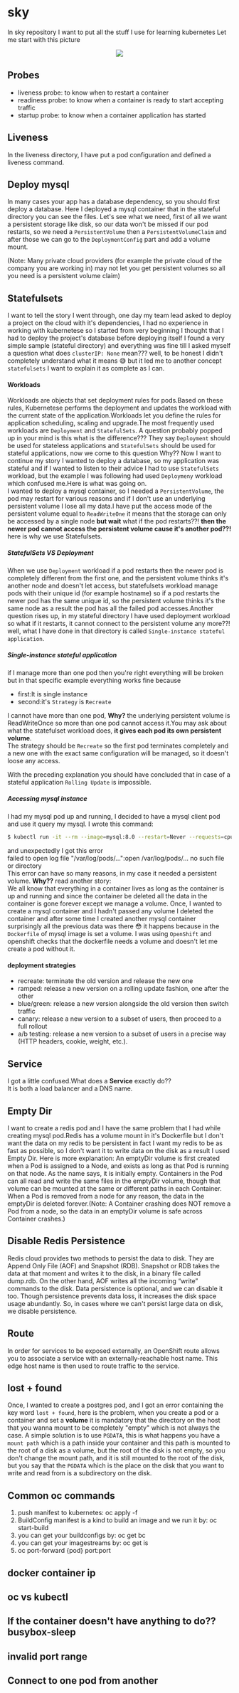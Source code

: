 # sky 
In sky repository I want to put all the stuff I use for learning kubernetes Let me start with this picture

<p align="center">
  <img src="image/kubernetese.jpeg"></img>
</p>

## Probes
- liveness probe: to know when to restart a container
- readiness probe: to know when a container is ready to start accepting traffic
- startup probe: to know when a container application has started

## Liveness
In the liveness directory, I have put a pod configuration and defined a liveness command.

## Deploy mysql
In many cases your app has a database dependency, so you should first deploy a database.
Here I deployed a mysql container that in the stateful directory you can see the files.
Let's see what we need, first of all we want a persistent storage like disk, so our data won't be missed if our pod restarts, so we need a `PersistentVolume` then a `PersistentVolumeClaim` and after those we can go to the `DeploymentConfig` part and add a volume mount.

(Note: Many private cloud providers (for example the private cloud of the company you are working in) may not let you get persistent volumes so all you need is a persistent volume claim)

## Statefulsets
I want to tell the story I went through, one day my team lead asked to deploy a project on the cloud with it's dependencies,
I had no experience in working with kubernetese so I started from very beginning I thought that I had to deploy the 
project's database before deploying itself I found a very simple sample (stateful directory) and everything was fine till
I asked myself a question what does `clusterIP: None` mean??? well, to be honest I didn't completely understand what it
means :sweat_smile: but it led me to another concept `statefulsets` I want to explain it as complete as I can.<br/>

#### Workloads
Workloads are objects that set deployment rules for pods.Based on these rules, Kubernetese performs the deployment and
updates the workload with the current state of the application.Workloads let you define the rules for application
scheduling, scaling and upgrade.The most frequently used workloads are `Deployment` and `StatefulSets`. A question probably
popped up in your mind is this what is the difference??? They say `Deployment` should be used for stateless applications
and `StatefulSets` should be used for stateful applications, now we come to this question Why?? Now I want to continue my
story I wanted to deploy a database, so my application was stateful and if I wanted to listen to their advice I had to use
`StatefulSets` workload, but the example I was following had used `Deploymeny` workload which confused me.Here is what was
going on.<br/>
I wanted to deploy a mysql container, so I needed a `PersistentVolume`, the pod may restart for various reasons and if I 
don't use an underlying persistent volume I lose all my data.I have put the access mode of the persistent volume equal to
`ReadWriteOne` it means that the storage can only be accessed by a single node **but wait** what if the pod restarts??!
**then the newer pod cannot access the persistent volume cause it's another pod??!** here is why we use Statefulsets.
##### StatefulSets VS Deployment
When we use `Deployment` workload if a pod restarts then the newer pod is completely different from the first one, and the
persistent volume thinks it's another node and doesn't let access, but statefulsets workload manage pods with their unique
id (for example hostname) so if a pod restarts the newer pod has the same unique id, so the persistent volume thinks it's
the same node as a result the pod has all the failed pod accesses.Another question rises up, in my stateful directory I 
have used deployment workload so what if it restarts, it cannot connect to the persistent volume any more??! well, what I
have done in that directory is called `Single-instance stateful application`.

##### Single-instance stateful application
if I manage more than one pod then you're right everything will be broken but in that specific example everything works 
fine because<br/>
- first:It is single instance
- second:it's `Strategy` is `Recreate`

I cannot have more than one pod, **Why?** the underlying persistent volume is ReadWriteOnce so more than one pod cannot 
access it.You may ask about what the statefulset workload does, **it gives each pod its own persistent volume**.<br/>
The strategy should be `Recreate` so the first pod terminates completely and a new one with the exact same configuration 
will be managed, so it doesn't loose any access.

With the preceding explanation you should have concluded that in case of a stateful application `Rolling Update` is impossible.

##### Accessing mysql instance
I had my mysql pod up and running, I decided to have a mysql client pod and use it query my mysql. I wrote this command:<br/>
```sh
$ kubectl run -it --rm --image=mysql:8.0 --restart=Never --requests=cpu=100m,memory=256Mi mysql-client -- mysql -h mysql -ppassword
```
and unexpectedly I got this error<br/>
failed to open log file "/var/log/pods/...":open /var/log/pods/... no such file or directory<br/>
This error can have so many reasons, in my case it needed a persistent volume. **Why??** read another story:<br/>
We all know that everything in a container lives as long as the container is up and running and since the container be
deleted all the data in the container is gone forever except we manage a volume. Once, I wanted to create a mysql 
container and I hadn't passed any volume I deleted the container and after some time I created another mysql container
surprisingly all the previous data was there :flushed: it happens because in the `Dockerfile` of mysql image is set a 
volume.
I was using `OpenShift` and openshift checks that the dockerfile needs a volume and doesn't let me create a pod without
it.

#### deployment strategies
- recreate: terminate the old version and release the new one
- ramped: release a new version on a rolling update fashion, one after the other
- blue/green: release a new version alongside the old version then switch traffic
- canary: release a new version to a subset of users, then proceed to a full rollout
- a/b testing: release a new version to a subset of users in a precise way (HTTP headers, cookie, weight, etc.).

## Service 
I got a little confused.What does a **Service** exactly do??<br/>
It is both a load balancer and a DNS name.

## Empty Dir
I want to create a redis pod and I have the same problem that I had while creating mysql pod.Redis has a volume mount in 
it's Dockerfile but I don't want the data on my redis to be persistent in fact I want my redis to be as fast as possible,
so I don't want it to write data on the disk as a result I used Empty Dir. Here is more explanation:
An emptyDir volume is first created when a Pod is assigned to a Node, and exists as long as that Pod is running on that 
node. As the name says, it is initially empty. Containers in the Pod can all read and write the same files in the emptyDir 
volume, though that volume can be mounted at the same or different paths in each Container. When a Pod is removed from a 
node for any reason, the data in the emptyDir is deleted forever.(Note: A Container crashing does NOT remove a Pod from 
a node, so the data in an emptyDir volume is safe across Container crashes.)

## Disable Redis Persistence
Redis cloud provides two methods to persist the data to disk. They are Append Only File (AOF) and Snapshot (RDB).
Snapshot or RDB takes the data at that moment and writes it to the disk, in a binary file called dump.rdb.
On the other hand, AOF writes all the incoming “write” commands to the disk. Data persistence is optional, and we can disable it too.
Though persistence prevents data loss, it increases the disk space usage abundantly. So, in cases where we can't persist 
large data on disk, we disable persistence.

## Route
In order for services to be exposed externally, an OpenShift route allows you to associate a service with an 
externally-reachable host name. This edge host name is then used to route traffic to the service. 

## lost + found
Once, I wanted to create a postgres pod, and I got an error containing the key word `lost + found`, here is the problem,
when you create a pod or a container and set a **volume** it is mandatory that the directory on the host that you wanna 
mount to be completely "empty" which is not always the case. A simple solution is to use `PGDATA`, this is what happens 
you have a `mount path` which is a path inside your container and this path is mounted to the root of a disk as a volume, 
but the root of the disk is not empty, so you don't change the mount path, and it is still mounted to the root of the disk, 
but you say that the `PGDATA` which is the place on the disk that you want to write and read from is a subdirectory on the 
disk.

## Common oc commands
1. push manifest to kubernetes: oc apply -f <file>
2. BuildConfig manifest is a kind to build an image and we run it by: oc start-build <name>
3. you can get your buildconfigs by: oc get bc
4. you can get your imagestreams by: oc get is
5. oc port-forward {pod} port:port
## docker container ip
## oc vs kubectl

## If the container doesn't have anything to do?? busybox-sleep
## invalid port range
## Connect to one pod from another
